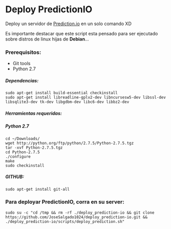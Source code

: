 # Deploy PredictionIO 

Deploy un servidor de [Prediction.io](http://predictionio.incubator.apache.org/) en un solo comando XD

Es importante destacar que este script esta pensado para ser ejecutado sobre distros de linux hijas de **Debian**...

### Prerequisitos:

+ Git tools
+ Python 2.7

##### Dependencias:

	sudo apt-get install build-essential checkinstall
	sudo apt-get install libreadline-gplv2-dev libncursesw5-dev libssl-dev libsqlite3-dev tk-dev libgdbm-dev libc6-dev libbz2-dev
	
##### Herramientas requeridas:

##### Python 2.7
	cd ~/Downloads/
	wget http://python.org/ftp/python/2.7.5/Python-2.7.5.tgz
	tar -xvf Python-2.7.5.tgz
	cd Python-2.7.5
	./configure
	make
	sudo checkinstall

##### GITHUB:
	
	sudo apt-get install git-all

### Para deployar PredictionIO, corra en su server:

	sudo su -c "cd /tmp && rm -rf ./deploy_prediction-io && git clone https://github.com/JoseSalgado1024/deploy_prediction-io.git && ./deploy_prediction-io/scripts/deploy_prediction.sh" 

